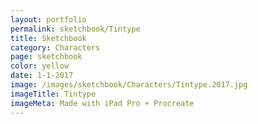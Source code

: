 ```yaml
---
layout: portfolio
permalink: sketchbook/Tintype
title: Sketchbook
category: Characters
page: sketchbook
color: yellow
date: 1-1-2017
image: /images/sketchbook/Characters/Tintype.2017.jpg
imageTitle: Tintype
imageMeta: Made with iPad Pro + Procreate
---
```

